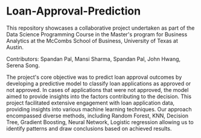 # Loan-Approval-Prediction
This repository showcases a collaborative project undertaken as part of the Data Science Programming Course in the Master's program for Business Analytics at the McCombs School of Business, University of Texas at Austin.

Contributors: Spandan Pal, Mansi Sharma, Spandan Pal, John Hwang, Serena Song.

The project's core objective was to predict loan approval outcomes by developing a predictive model to classify loan applications as approved or not approved. In cases of applications that were not approved, the model aimed to provide insights into the factors contributing to the decision. This project facilitated extensive engagement with loan application data, providing insights into various machine learning techniques. Our approach encompassed diverse methods, including Random Forest, KNN, Decision Tree, Gradient Boosting, Neural Network, Logistic regression allowing us to identify patterns and draw conclusions based on achieved results.
